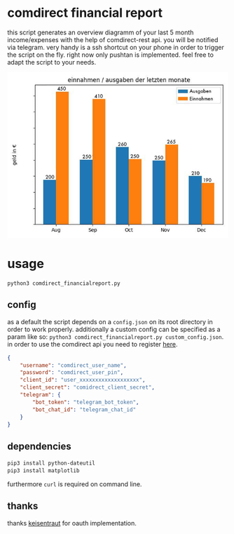 # comdirect financial report
this script generates an overview diagramm of your last 5 month income/expenses with the help of comdirect-rest api. you will be notified via telegram. very handy is a ssh shortcut on your phone in order to trigger the script on the fly. right now only pushtan is implemented. feel free to adapt the script to your needs.

![comdirect financial report](https://github.com/phpanhey/comdirect_financialreport/blob/master/example_chart.jpg?raw=true)

# usage 
```shell
python3 comdirect_financialreport.py 
```
## config
as a default the script depends on a `config.json` on its root directory in order to work properly. additionally a custom config can be specified as a param like so: `python3 comdirect_financialreport.py custom_config.json`. in order to use the comdirect api you need to register [here](https://www.comdirect.de/cms/kontakt-zugaenge-api.html).

```json
{
    "username": "comdirect_user_name",
    "password": "comdirect_user_pin",
    "client_id": "user_xxxxxxxxxxxxxxxxxxx",
    "client_secret": "comidrect_client_secret",
    "telegram": {
        "bot_token": "telegram_bot_token",
        "bot_chat_id": "telegram_chat_id"
    }
}
```

## dependencies
```sh
pip3 install python-dateutil
pip3 install matplotlib
```
furthermore ``curl`` is required on command line.

## thanks
thanks [keisentraut](https://github.com/keisentraut/python-comdirect-api) for oauth implementation.


